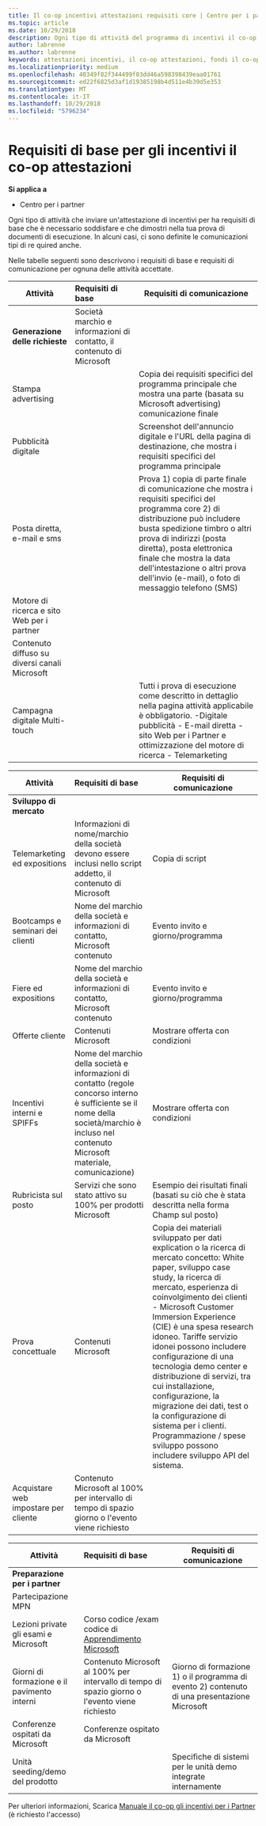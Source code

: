 ```yaml
---
title: Il co-op incentivi attestazioni requisiti core | Centro per i partner
ms.topic: article
ms.date: 10/29/2018
description: Ogni tipo di attività del programma di incentivi il co-op avrà la propria requisiti di base
author: labrenne
ms.author: labrenne
keywords: attestazioni incentivi, il co-op attestazioni, fondi il co-op, requisiti di base
ms.localizationpriority: medium
ms.openlocfilehash: 40349f82f344499f03dd46a598398439eaa01761
ms.sourcegitcommit: ed22f6825d3af1d19385198b4d511e4b39d5e353
ms.translationtype: MT
ms.contentlocale: it-IT
ms.lasthandoff: 10/29/2018
ms.locfileid: "5796234"
---
```

# <a name="core-requirements-for-incentives-co-op-claims"></a>Requisiti di base per gli incentivi il co-op attestazioni

**Si applica a**

- Centro per i partner

Ogni tipo di attività che inviare un'attestazione di incentivi per ha requisiti di base che è necessario soddisfare e che dimostri nella tua prova di documenti di esecuzione. In alcuni casi, ci sono definite le comunicazioni tipi di re quired anche.

Nelle tabelle seguenti sono descrivono i requisiti di base e requisiti di comunicazione per ognuna delle attività accettate. 

|**Attività**   |**Requisiti di base**   |**Requisiti di comunicazione**|
|--------------------------------------|:---------------------------------|---------|
|**Generazione delle richieste**      |Società marchio e informazioni di contatto, il contenuto di Microsoft    |         |
|Stampa advertising |                 |Copia dei requisiti specifici del programma principale che mostra una parte (basata su Microsoft advertising) comunicazione finale|
|Pubblicità digitale|            |Screenshot dell'annuncio digitale e l'URL della pagina di destinazione, che mostra i requisiti specifici del programma principale  
|Posta diretta, e-mail e sms|             |Prova 1) copia di parte finale di comunicazione che mostra i requisiti specifici del programma core 2) di distribuzione può includere busta spedizione timbro o altri prova di indirizzi (posta diretta), posta elettronica finale che mostra la data dell'intestazione o altri prova dell'invio (e-mail), o foto di messaggio telefono (SMS)|
|Motore di ricerca e sito Web per i partner|
|Contenuto diffuso su diversi canali Microsoft|
|Campagna digitale Multi-touch|     |Tutti i prova di esecuzione come descritto in dettaglio nella pagina attività applicabile è obbligatorio.  -Digitale pubblicità - E-mail diretta - sito Web per i Partner e ottimizzazione del motore di ricerca - Telemarketing


|**Attività**   |**Requisiti di base**   |**Requisiti di comunicazione**|
|--------------------------------------|:---------------------------------|--------------|
|**Sviluppo di mercato**     
|Telemarketing ed expositions|   Informazioni di nome/marchio della società devono essere inclusi nello script addetto, il contenuto di Microsoft|Copia di script|
|Bootcamps e seminari dei clienti  |Nome del marchio della società e informazioni di contatto, Microsoft contenuto|Evento invito e giorno/programma|
|Fiere ed expositions       |Nome del marchio della società e informazioni di contatto, Microsoft contenuto|Evento invito e giorno/programma|
|Offerte cliente   | Contenuti Microsoft|Mostrare offerta con condizioni|              |
|Incentivi interni e SPIFFs   |Nome del marchio della società e informazioni di contatto (regole concorso interno è sufficiente se il nome della società/marchio è incluso nel contenuto Microsoft materiale, comunicazione)|Mostrare offerta con condizioni |
|Rubricista sul posto     | Servizi che sono stato attivo su 100% per prodotti Microsoft|Esempio dei risultati finali (basati su ciò che è stata descritta nella forma Champ sul posto)|
|Prova concettuale    | Contenuti Microsoft  |Copia dei materiali sviluppato per dati explication o la ricerca di mercato concetto: White paper, sviluppo case study, la ricerca di mercato, esperienza di coinvolgimento dei clienti - Microsoft Customer Immersion Experience (CIE) è una spesa research idoneo. Tariffe servizio idonei possono includere configurazione di una tecnologia demo center e distribuzione di servizi, tra cui installazione, configurazione, la migrazione dei dati, test o la configurazione di sistema per i clienti. Programmazione / spese sviluppo possono includere sviluppo API del sistema. |
|Acquistare web impostare per cliente | Contenuto Microsoft al 100% per intervallo di tempo di spazio giorno o l'evento viene richiesto   |

|**Attività**   |**Requisiti di base**   |**Requisiti di comunicazione**|
|--------------------------------------|:---------------------------------|---------------------------|
|**Preparazione per i partner**|                                       |
|Partecipazione MPN   |                       
|Lezioni private gli esami e Microsoft   |   Corso codice /exam codice di [Apprendimento Microsoft](https://partner.microsoft.com/training)|
|Giorni di formazione e il pavimento interni |Contenuto Microsoft al 100% per intervallo di tempo di spazio giorno o l'evento viene richiesto|Giorno di formazione 1) o il programma di evento 2) contenuto di una presentazione Microsoft|
|Conferenze ospitati da Microsoft  |    Conferenze ospitato da Microsoft|    
|Unità seeding/demo del prodotto   |   |Specifiche di sistemi per le unità demo integrate internamente|
 Per ulteriori informazioni, Scarica [Manuale il co-op gli incentivi per i Partner](https://assets.microsoft.com/coop-guidebook.pdf) (è richiesto l'accesso)
